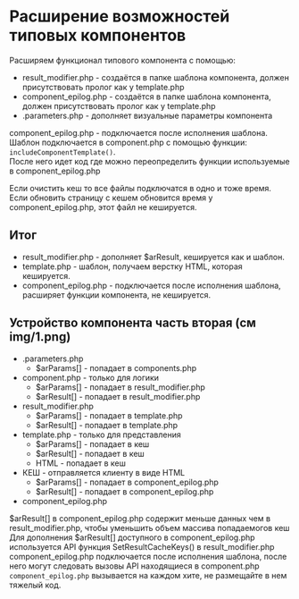 # Расширение возможностей типовых компонентов

Расширяем функционал типового компонента с помощью:
- result_modifier.php - создаётся в папке шаблона компонента, должен присутствовать пролог как у template.php
- component_epilog.php - создаётся в папке шаблона компонента, должен присутствовать пролог как у template.php
- .parameters.php - дополняет визуальные параметры компонента

component_epilog.php - подключается после исполнения шаблона.  
Шаблон подключается в component.php с помощью функции: `includeComponentTemplate()`.  
После него идет код где можно переопределить функции используемые в component_epilog.php

Если очистить кеш то все файлы подключатся в одно и тоже время.  
Если обновить страницу с кешем обновится время у component_epilog.php, этот файл не кешируется.

## Итог
- result_modifier.php - дополняет $arResult, кешируется как и шаблон.
- template.php - шаблон, получаем верстку HTML, которая кешируется.
- component_epilog.php - подключается после исполнения шаблона, расширяет функции компонента, не кешируется.

## Устройство компонента часть вторая (см img/1.png)
- .parameters.php
  - $arParams[] - попадает в components.php
- component.php - только для логики
  - $arParams[] - попадает в result_modifier.php
  - $arResult[] - попадает в result_modifier.php
- result_modifier.php
  - $arParams[] - попадает в template.php
  - $arResult[] - попадает в template.php
- template.php - только для представления
  - $arParams[] - попадает в кеш
  - $arResult[] - попадает в кеш
  - HTML        - попадает в кеш
- КЕШ - отправляется клиенту в виде HTML
  - $arParams[] - попадает в component_epilog.php
  - $arResult[] - попадает в component_epilog.php
- component_epilog.php

$arResult[] в component_epilog.php содержит меньше данных чем в result_modifier.php, чтобы уменьшить объем массива попадаемогов кеш  
Для дополнения $arResult[] доступного в component_epilog.php используется API функция SetResultCacheKeys() в result_modifier.php  
component_epilog.php подключается после исполнения шаблона, после него могут следовать вызовы API находящиеся в component.php  
`component_epilog.php` вызывается на каждом хите, не размещайте в нем тяжелый код.

